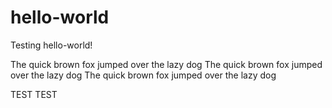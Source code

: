 # hello-world
Testing hello-world!

The quick brown fox jumped over the lazy dog
The quick brown fox jumped over the lazy dog
The quick brown fox jumped over the lazy dog


TEST
TEST